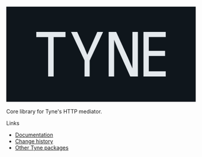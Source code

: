 ![Tyne logo](https://raw.githubusercontent.com/alexnoddings/Tyne/main/assets/logo-letterbox.svg)

Core library for Tyne's HTTP mediator.

Links
- [Documentation](https://alexnoddings.github.io/Tyne/docs/packages/Tyne.HttpMediator.Core.html)
- [Change history](https://alexnoddings.github.io/Tyne/docs/changes/index.html)
- [Other Tyne packages](https://alexnoddings.github.io/Tyne/docs/packages/index.html)
